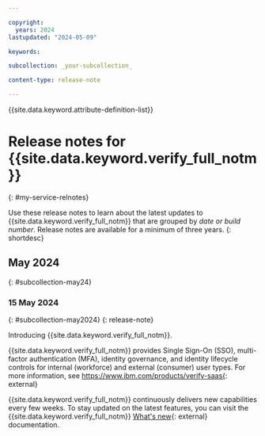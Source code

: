```yaml
---

copyright:
  years: 2024
lastupdated: "2024-05-09"

keywords: 

subcollection: _your-subcollection_

content-type: release-note

---
```


<!-- keywords values above are place holders. Actual values should be pulled from the release notes entries. -->

{{site.data.keyword.attribute-definition-list}}

<!-- You must add the release-note content type in your attribute definitions AND to each release note H2. This will ensure that the release note entry is pulled into the notifications library. -->

# Release notes for {{site.data.keyword.verify_full_notm}}
{: #my-service-relnotes}

<!-- The title of your H1 should be Release notes for _service-name_, where _service-name_ is the non-trademarked short version keyref. Include your service name as a search keyword at the top of your Markdown file. See the example keywords above. -->

Use these release notes to learn about the latest updates to {{site.data.keyword.verify_full_notm}} that are grouped by _date or build number_. Release notes are available for a minimum of three years.
{: shortdesc}


## May 2024
{: #subcollection-may24}

### 15 May 2024
{: #subcollection-may2024}
{: release-note}

Introducing {{site.data.keyword.verify_full_notm}}.

{{site.data.keyword.verify_full_notm}} provides Single Sign-On (SSO), multi-factor authentication (MFA), identity governance, and identity lifecycle controls for internal (workforce) and external (consumer) user types. For more information, see https://www.ibm.com/products/verify-saas{: external} 

{{site.data.keyword.verify_full_notm}} continuously delivers new capabilities every few weeks. To stay updated on the latest features, you can visit the {{site.data.keyword.verify_full_notm}} [What's new](https://www.ibm.com/docs/en/security-verify?topic=overview-whats-new){: external} documentation. 

